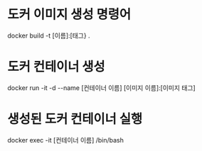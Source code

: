 # 도커 이미지 생성 명령어
docker build -t [이름]:[태그} .  

# 도커 컨테이너 생성 
docker run -it -d --name [컨테이너 이름] [이미지 이름]:[이미지 태그]  

# 생성된 도커 컨테이너 실행
docker exec -it [컨테이너 이름] /bin/bash
